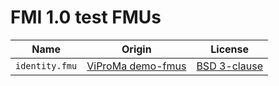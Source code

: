 # FMI 1.0 test FMUs

| Name           | Origin              | License                                     |
| -------------- | ------------------- | ------------------------------------------- |
| `identity.fmu` | [ViProMa demo-fmus] | [BSD 3-clause](./viproma_demo-fmus_LICENSE) |


[ViProMa demo-fmus]: https://github.com/viproma/demo-fmus
